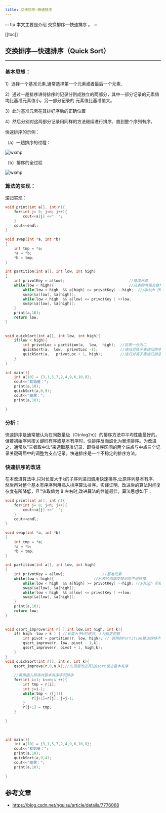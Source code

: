 ```yaml
---
title: 交换排序—快速排序
---
```


::: tip
本文主要是介绍 交换排序—快速排序 。
:::

[[toc]]



## 交换排序—快速排序（Quick Sort）

------

### 基本思想：

1）选择一个基准元素,通常选择第一个元素或者最后一个元素,

2）通过一趟排序讲待排序的记录分割成独立的两部分，其中一部分记录的元素值均比基准元素值小。另一部分记录的 元素值比基准值大。

3）此时基准元素在其排好序后的正确位置

4）然后分别对这两部分记录用同样的方法继续进行排序，直到整个序列有序。

快速排序的示例：

（a）一趟排序的过程：

<img class= "zoom-custom-imgs" :src="$withBase('/assets/img/algorithm/sort/comm8/20191021120222301.png')" alt="wxmp">

（b）排序的全过程

<img class= "zoom-custom-imgs" :src="$withBase('/assets/img/algorithm/sort/comm8/20191021120234340.png')" alt="wxmp">

### 算法的实现：

 递归实现：

```cpp
void print(int a[], int n){
	for(int j= 0; j<n; j++){
		cout<<a[j] <<"  ";
	}
	cout<<endl;
}
 
void swap(int *a, int *b)
{
	int tmp = *a;
	*a = *b;
	*b = tmp;
}
 
int partition(int a[], int low, int high)
{
	int privotKey = a[low];								//基准元素
	while(low < high){								    //从表的两端交替地向中间扫描
		while(low < high  && a[high] >= privotKey) --high;  //从high 所指位置向前搜索，至多到low+1 位置。将比基准元素小的交换到低端
		swap(&a[low], &a[high]);
		while(low < high  && a[low] <= privotKey ) ++low;
		swap(&a[low], &a[high]);
	}
	print(a,10);
	return low;
}
 
 
void quickSort(int a[], int low, int high){
	if(low < high){
		int privotLoc = partition(a,  low,  high);  //将表一分为二
		quickSort(a,  low,  privotLoc -1);			//递归对低子表递归排序
		quickSort(a,   privotLoc + 1, high);		//递归对高子表递归排序
	}
}
 
int main(){
	int a[10] = {3,1,5,7,2,4,9,6,10,8};
	cout<<"初始值：";
	print(a,10);
	quickSort(a,0,9);
	cout<<"结果：";
	print(a,10);
 
}
```

 

### 分析：

快速排序是通常被认为在同数量级（O(nlog2n)）的排序方法中平均性能最好的。但若初始序列按关键码有序或基本有序时，快排序反而蜕化为冒泡排序。为改进之，通常以“三者取中法”来选取基准记录，即将排序区间的两个端点与中点三个记录关键码居中的调整为支点记录。快速排序是一个不稳定的排序方法。


### 快速排序的改进

在本改进算法中,只对长度大于k的子序列递归调用快速排序,让原序列基本有序，然后再对整个基本有序序列用插入排序算法排序。实践证明，改进后的算法时间复杂度有所降低，且当k取值为 8 左右时,改进算法的性能最佳。算法思想如下：

```cpp
void print(int a[], int n){
	for(int j= 0; j<n; j++){
		cout<<a[j] <<"  ";
	}
	cout<<endl;
}
 
void swap(int *a, int *b)
{
	int tmp = *a;
	*a = *b;
	*b = tmp;
}
 
int partition(int a[], int low, int high)
{
	int privotKey = a[low];					//基准元素
	while(low < high){					//从表的两端交替地向中间扫描
		while(low < high  && a[high] >= privotKey) --high; //从high 所指位置向前搜索，至多到low+1 位置。将比基准元素小的交换到低端
		swap(&a[low], &a[high]);
		while(low < high  && a[low] <= privotKey ) ++low;
		swap(&a[low], &a[high]);
	}
	print(a,10);
	return low;
}
 
 
void qsort_improve(int r[ ],int low,int high, int k){
	if( high -low > k ) { //长度大于k时递归, k为指定的数
		int pivot = partition(r, low, high); // 调用的Partition算法保持不变
		qsort_improve(r, low, pivot - 1,k);
		qsort_improve(r, pivot + 1, high,k);
	} 
} 
void quickSort(int r[], int n, int k){
	qsort_improve(r,0,n,k);//先调用改进算法Qsort使之基本有序
 
	//再用插入排序对基本有序序列排序
	for(int i=1; i<=n;i ++){
		int tmp = r[i]; 
		int j=i-1;
		while(tmp < r[j]){
			r[j+1]=r[j]; j=j-1; 
		}
		r[j+1] = tmp;
	} 
 
} 
 
 
 
int main(){
	int a[10] = {3,1,5,7,2,4,9,6,10,8};
	cout<<"初始值：";
	print(a,10);
	quickSort(a,9,4);
	cout<<"结果：";
	print(a,10);
 
}
```

 



## 参考文章
* https://blog.csdn.net/hguisu/article/details/7776068